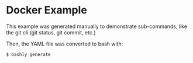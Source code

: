 Docker Example
==================================================

This example was generated manually to demonstrate sub-commands, like
the git cli (git status, git commit, etc.)

Then, the YAML file was converted to bash with:

    $ bashly generate
